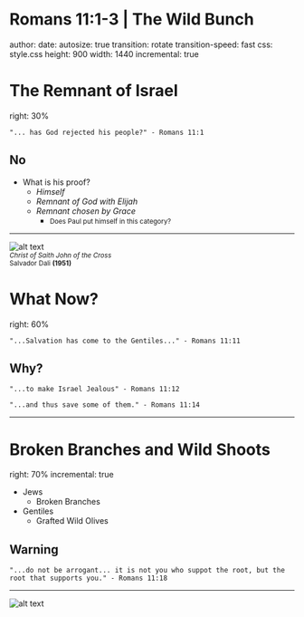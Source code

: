 Romans 11:1-3 | The Wild Bunch
========================================================
author: 
date: 
autosize: true
transition: rotate
transition-speed: fast
css: style.css
height: 900
width: 1440
incremental: true


The Remnant of Israel
========================================================
right: 30%
```
"... has God rejected his people?" - Romans 11:1
```
## No
- What is his proof?
  - *Himself*
  - *Remnant of God with Elijah*
  - *Remnant chosen by Grace*
      - <small>Does Paul put himself in this category?</small>
      
***

![alt text](https://upload.wikimedia.org/wikipedia/en/8/8c/Christ_of_Saint_John_of_the_Cross.jpg?1471369319897)
<br><small>*Christ of Saith John of the Cross* <br>Salvador Dali **(1951)**</small>

What Now?
========================================================
right: 60%


```
"...Salvation has come to the Gentiles..." - Romans 11:11
```

## Why?
```
"...to make Israel Jealous" - Romans 11:12
```
```
"...and thus save some of them." - Romans 11:14
```

***

Broken Branches and Wild Shoots
========================================================
right: 70%
incremental: true

- Jews
  - Broken Branches
- Gentiles
  - Grafted Wild Olives
  
## Warning
```
"...do not be arrogant... it is not you who suppot the root, but the root that supports you." - Romans 11:18
```

***


![alt text](https://upload.wikimedia.org/wikipedia/commons/b/b2/Olive_trees_on_Thassos.JPG)
